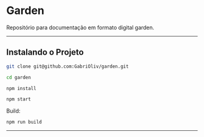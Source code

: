 # Garden

Repositório para documentação em formato digital garden.

---

## Instalando o Projeto

```bash
git clone git@github.com:GabriOliv/garden.git
```
```bash
cd garden
```
```bash
npm install
```
```bash
npm start
```

Build:
```bash
npm run build
```

---
